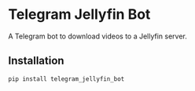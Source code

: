 # Telegram Jellyfin Bot

A Telegram bot to download videos to a Jellyfin server.

## Installation

```sh
pip install telegram_jellyfin_bot
